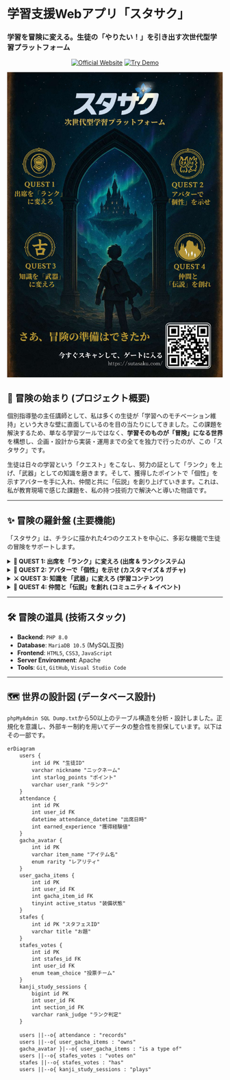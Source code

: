 # 学習支援Webアプリ「スタサク」
### 学習を冒険に変える。生徒の「やりたい！」を引き出す次世代型学習プラットフォーム

<p align="center">
  <a href="https://sutasaku.com" target="_blank"><img src="https://img.shields.io/badge/公式サイト-4A90E2?style=for-the-badge&logo=googlechrome&logoColor=white" alt="Official Website"></a>
  <a href="https://sutasaku.com/demo/trial" target="_blank"><img src="https://img.shields.io/badge/デモ版を体験-FF6F61?style=for-the-badge&logo=gamedeveloper&logoColor=white" alt="Try Demo"></a>
</p>

<p align="center">
  <img src="https://github.com/masakiaaaaaaa/sutasaku-app/blob/main/%E3%82%B9%E3%82%BF%E3%82%B5%E3%82%AF%E3%83%91%E3%83%B3%E3%83%95%E3%83%AC%E3%83%83%E3%83%88.pdf" alt="スタサク チラシ" width="600"/>
</p>


## 📜 冒険の始まり (プロジェクト概要)

個別指導塾の主任講師として、私は多くの生徒が「学習へのモチベーション維持」という大きな壁に直面しているのを目の当たりにしてきました。この課題を解決するため、単なる学習ツールではなく、**学習そのものが「冒険」になる世界**を構想し、企画・設計から実装・運用までの全てを独力で行ったのが、この「スタサク」です。

生徒は日々の学習という「クエスト」をこなし、努力の証として「ランク」を上げ、「武器」としての知識を磨きます。そして、獲得したポイントで「個性」を示すアバターを手に入れ、仲間と共に「伝説」を創り上げていきます。これは、私が教育現場で感じた課題を、私の持つ技術力で解決へと導いた物語です。

---

## ✨ 冒険の羅針盤 (主要機能)

「スタサク」は、チラシに描かれた4つのクエストを中心に、多彩な機能で生徒の冒険をサポートします。

<details>
<summary><strong>👑 QUEST 1: 出席を「ランク」に変えろ (出席 & ランクシステム)</strong></summary>
<br>

- **出席管理**: NFCやワンタイムパスワード(OTP)による簡単出席登録機能を実装。
- **ランクシステム**: 出席回数や無遅刻、宿題達成度など、複数の条件をクリアすることで「ブロンズ」から「神話」ランクまで昇格。高ランクほどガチャの優良アイテム排出率が向上します。
- **ランキング機能**: 各部門の頑張りを週間/月間/累計で集計し、仲間と競い合う健全な競争環境を提供します。

</details>

<details>
<summary><strong>🎨 QUEST 2: アバターで「個性」を示せ (カスタマイズ & ガチャ)</strong></summary>
<br>

- **ガチャ機能**: 200種類以上のアイテムが排出されるアバターガチャやランキング装飾ガチャを実装。PHPによる確率計算ロジックを構築しました。
- **ポイントシステム**: 学習活動で得たポイントを使い、ガチャやアイテム購入が可能。生徒の努力が直接的な報酬に繋がる設計です。
- **マイページ**: 獲得したアバターやメダルを自由に飾り、自分だけのプロフィールを作成できます。

</details>

<details>
<summary><strong>⚔️ QUEST 3: 知識を「武器」に変えろ (学習コンテンツ)</strong></summary>
<br>

- **多種多様な学習モード**:
  - **漢字/計算**: 小学校〜中学校範囲を網羅した5000問以上の問題データベースと連携。
  - **英単語**: 「ターゲット1900」など市販の有名単語帳と連携した本格的な語彙力強化システム。
  - **受験モード**: 中学/高校/大学受験を模した本格的な育成シミュレーションゲーム。
- **三位一体の学習サイクル**: 全てのコンテンツで「学習 → テスト → 復習」のサイクルを回せるよう設計し、知識の定着を促します。

</details>

<details>
<summary><strong>🤝 QUEST 4: 仲間と「伝説」を創れ (コミュニティ & イベント)</strong></summary>
<br>

- **イベント機能**:
  - **ボスバトル**: 全員参加で巨大なボスを討伐。日々の出席がボスへのダメージに変換されます。
  - **スタフェス**: 2チームに分かれて競う対抗戦。投票や学習への貢献度で勝敗が決定します。
- **保護者連携機能**: 保護者専用アカウントを発行し、お子様の学習状況や先生からの称賛ログをリアルタイムで確認可能。家庭でのコミュニケーションを促進します。

</details>

---

## 🛠️ 冒険の道具 (技術スタック)

- **Backend**: `PHP 8.0`
- **Database**: `MariaDB 10.5` (MySQL互換)
- **Frontend**: `HTML5`, `CSS3`, `JavaScript`
- **Server Environment**: Apache
- **Tools**: `Git`, `GitHub`, `Visual Studio Code`

---

## 🗺️ 世界の設計図 (データベース設計)

`phpMyAdmin SQL Dump.txt`から50以上のテーブル構造を分析・設計しました。正規化を意識し、外部キー制約を用いてデータの整合性を担保しています。以下はその一部です。

```mermaid
erDiagram
    users {
        int id PK "生徒ID"
        varchar nickname "ニックネーム"
        int starlog_points "ポイント"
        varchar user_rank "ランク"
    }
    attendance {
        int id PK
        int user_id FK
        datetime attendance_datetime "出席日時"
        int earned_experience "獲得経験値"
    }
    gacha_avatar {
        int id PK
        varchar item_name "アイテム名"
        enum rarity "レアリティ"
    }
    user_gacha_items {
        int id PK
        int user_id FK
        int gacha_item_id FK
        tinyint active_status "装備状態"
    }
    stafes {
        int id PK "スタフェスID"
        varchar title "お題"
    }
    stafes_votes {
        int id PK
        int stafes_id FK
        int user_id FK
        enum team_choice "投票チーム"
    }
    kanji_study_sessions {
        bigint id PK
        int user_id FK
        int section_id FK
        varchar rank_judge "ランク判定"
    }

    users ||--o{ attendance : "records"
    users ||--o{ user_gacha_items : "owns"
    gacha_avatar }|--o{ user_gacha_items : "is a type of"
    users ||--o{ stafes_votes : "votes on"
    stafes ||--o{ stafes_votes : "has"
    users ||--o{ kanji_study_sessions : "plays"
